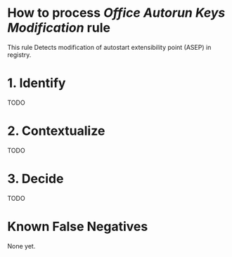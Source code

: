 # How to process *Office Autorun Keys Modification* rule
This rule Detects modification of autostart extensibility point (ASEP) in registry.

# 1. Identify
TODO

# 2. Contextualize
TODO

# 3. Decide
TODO

# Known False Negatives
None yet.
